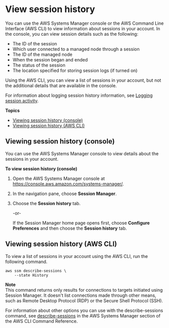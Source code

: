 # View session history<a name="session-manager-working-with-view-history"></a>

You can use the AWS Systems Manager console or the AWS Command Line Interface \(AWS CLI\) to view information about sessions in your account\. In the console, you can view session details such as the following:
+ The ID of the session
+ Which user connected to a managed node through a session
+ The ID of the managed node
+ When the session began and ended
+ The status of the session
+ The location specified for storing session logs \(if turned on\)

Using the AWS CLI, you can view a list of sessions in your account, but not the additional details that are available in the console\.

For information about logging session history information, see [Logging session activity](session-manager-logging.md)\.

**Topics**
+ [Viewing session history \(console\)](#view-console)
+ [Viewing session history \(AWS CLI\)](#view-history-cli)

## Viewing session history \(console\)<a name="view-console"></a>

You can use the AWS Systems Manager console to view details about the sessions in your account\.

**To view session history \(console\)**

1. Open the AWS Systems Manager console at [https://console\.aws\.amazon\.com/systems\-manager/](https://console.aws.amazon.com/systems-manager/)\.

1. In the navigation pane, choose **Session Manager**\.

1. Choose the **Session history** tab\.

   \-or\-

   If the Session Manager home page opens first, choose **Configure Preferences** and then choose the **Session history** tab\.

## Viewing session history \(AWS CLI\)<a name="view-history-cli"></a>

To view a list of sessions in your account using the AWS CLI, run the following command\.

```
aws ssm describe-sessions \
    --state History
```

**Note**  
This command returns only results for connections to targets initiated using Session Manager\. It doesn't list connections made through other means, such as Remote Desktop Protocol \(RDP\) or the Secure Shell Protocol \(SSH\)\.

For information about other options you can use with the describe\-sessions command, see [describe\-sessions](https://docs.aws.amazon.com/cli/latest/reference/ssm/describe-sessions.html) in the AWS Systems Manager section of the AWS CLI Command Reference\.